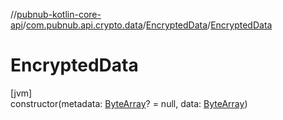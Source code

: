 //[pubnub-kotlin-core-api](../../../index.md)/[com.pubnub.api.crypto.data](../index.md)/[EncryptedData](index.md)/[EncryptedData](-encrypted-data.md)

# EncryptedData

[jvm]\
constructor(metadata: [ByteArray](https://kotlinlang.org/api/core/kotlin-stdlib/kotlin/-byte-array/index.html)? = null, data: [ByteArray](https://kotlinlang.org/api/core/kotlin-stdlib/kotlin/-byte-array/index.html))
